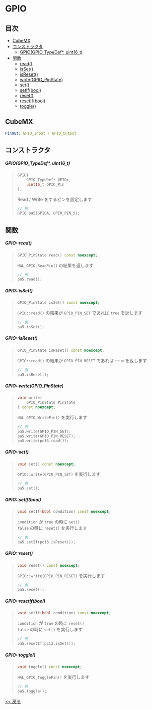# GPIO

## 目次
- [CubeMX](#cubemx)
- [コンストラクタ](#コンストラクタ)
  - [GPIO(GPIO_TypeDef*, uint16_t)](#gpiogpio_typedef-uint16_t)
- [関数](#関数)
  - [read()](#gpioread)
  - [isSet()](#gpioisset)
  - [isReset()](#gpioisreset)
  - [write(GPIO_PinState)](#gpiowritegpio_pinstate)
  - [set()](#gpioset)
  - [setIf(bool)](#gpiosetifbool)
  - [reset()](#gpioreset)
  - [resetIf(bool)](#gpioresetifbool)
  - [toggle()](#gpiotoggle)

## CubeMX
```yaml
PinOut: GPIO_Input / GPIO_Output
```

## コンストラクタ
##### GPIO(GPIO_TypeDef*, uint16_t)
> ```c++
> GPIO(
>     GPIO_TypeDef* GPIOx,
>     uint16_t GPIO_Pin
> );
> ```
> Read / Write をするピンを設定します  
> ```c++
> // 例
> GPIO pa5(GPIOA, GPIO_PIN_5);
> ```

## 関数
##### GPIO::read()
> ```c++
> GPIO_PinState read() const noexcept;
> ```
> `HAL_GPIO_ReadPin()` の結果を返します  
> ```c++
> // 例
> pa5.read();
> ```

##### GPIO::isSet()
> ```c++
> GPIO_PinState isSet() const noexcept;
> ```
> `GPIO::read()` の結果が `GPIO_PIN_SET` であれば `true` を返します 
> ```c++
> // 例
> pa5.isSet();
> ```

##### GPIO::isReset()
> ```c++
> GPIO_PinState isReset() const noexcept;
> ```
> `GPIO::read()` の結果が `GPIO_PIN_RESET` であれば `true` を返します 
> ```c++
> // 例
> pa5.isReset();
> ```

##### GPIO::write(GPIO_PinState)
> ```c++
> void write(
>     GPIO_PinState PinState
> ) const noexcept;
> ```
> `HAL_GPIO_WritePin()` を実行します  
> ```c++
> // 例
> pa5.write(GPIO_PIN_SET);
> pa5.write(GPIO_PIN_RESET);
> pa5.write(pc13.read());
> ```

##### GPIO::set()
> ```c++
> void set() const noexcept;
> ```
> `GPIO::write(GPIO_PIN_SET)` を実行します  
> ```c++
> // 例
> pa5.set();
> ```

##### GPIO::setIf(bool)
> ```c++
> void setIf(bool condition) const noexcept;
> ```
> `condition` が `true` の時に `set()`  
> `false` の時に `reset()` を実行します  
> ```c++
> // 例
> pa5.setIf(pc13.isReset());
> ```

##### GPIO::reset()
> ```c++
> void reset() const noexcept;
> ```
> `GPIO::write(GPIO_PIN_RESET)` を実行します  
> ```c++
> // 例
> pa5.reset();
> ```

##### GPIO::resetIf(bool)
> ```c++
> void setIf(bool condition) const noexcept;
> ```
> `condition` が `true` の時に `reset()`  
> `false` の時に `set()` を実行します  
> ```c++
> // 例
> pa5.resetIf(pc13.isSet());
> ```

##### GPIO::toggle()
> ```c++
> void toggle() const noexcept;
> ```
> `HAL_GPIO_TogglePin()` を実行します  
> ```c++
> // 例
> pa5.toggle();
> ```

[<< 戻る](../INDEX.md)